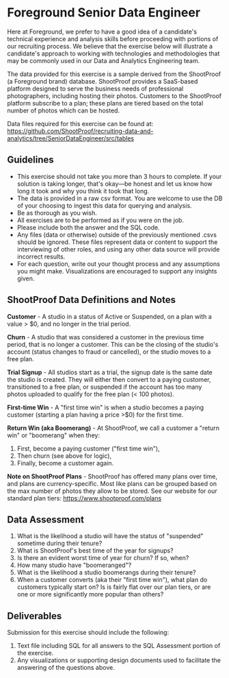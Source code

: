 # Foreground Senior Data Engineer

Here at Foreground, we prefer to have a good idea of a candidate's technical experience and analysis skills before proceeding with portions of our recruiting process. We believe that the exercise below will illustrate a candidate's approach to working with technologies and methodologies that may be commonly used in our Data and Analytics Engineering team.

The data provided for this exercise is a sample derived from the ShootProof (a Foreground brand) database. ShootProof provides a SaaS-based platform designed to serve the business needs of professional photographers, including hosting their photos. Customers to the ShootProof platform subscribe to a plan; these plans are tiered based on the total number of photos which can be hosted. 

Data files required for this exercise can be found at: https://github.com/ShootProof/recruiting-data-and-analytics/tree/SeniorDataEngineer/src/tables

## Guidelines

-   This exercise should not take you more than 3 hours to complete. If your solution is taking longer, that's okay—be honest and let us know how long it took and why you think it took that long.
-   The data is provided in a raw csv format. You are welcome to use the DB of your choosing to ingest this data for querying and analysis.
-   Be as thorough as you wish.
-   All exercises are to be performed as if you were on the job.
-   Please include both the answer and the SQL code.
-   Any files (data or otherwise) outside of the previously mentioned .csvs should be ignored. These files represent data or content to support the interviewing of other roles, and using any other data source will provide incorrect results.
-   For each question, write out your thought process and any assumptions you might make. Visualizations are encouraged to support any insights given.

## ShootProof Data Definitions and Notes

**Customer** - A studio in a status of Active or Suspended, on a plan with a value > $0, and no longer in the trial period.

**Churn** - A studio that was considered a customer in the previous time period, that is no longer a customer. This can be the closing of the studio's account (status changes to fraud or cancelled), or the studio moves to a free plan.

**Trial Signup** - All studios start as a trial, the signup date is the same date the studio is created. They will either then convert to a paying customer, transitioned to a free plan, or suspended if the account has too many photos uploaded to qualify for the free plan (< 100 photos). 

**First-time Win** - A "first time win" is when a studio becomes a paying customer (starting a plan having a price >$0) for the first time.

**Return Win (aka Boomerang)** - At ShootProof, we call a customer a "return win" or "boomerang" when they:
1.  First, become a paying customer ("first time win"),
2.  Then churn (see above for logic),
3.  Finally, become a customer again.

**Note on ShootProof Plans** - ShootProof has offered many plans over time, and plans are currency-specific. Most like plans can be grouped based on the max number of photos they allow to be stored. See our website for our standard plan tiers: https://www.shootproof.com/plans

## Data Assessment

1.  What is the likelihood a studio will have the status of "suspended" sometime during their tenure?
2.  What is ShootProof's best time of the year for signups?
3.  Is there an evident worst time of year for churn? If so, when?
4.  How many studio have "boomeranged"?
5.  What is the likelihood a studio boomerangs during their tenure?
6.  When a customer converts (aka their "first time win"), what plan do customers typically start on? Is is fairly flat over our plan tiers, or are one or more significantly more popular than others?


## Deliverables

Submission for this exercise should include the following:
1. Text file including SQL for all answers to the SQL Assessment portion of the exercise.
2. Any visualizations or supporting design documents used to facilitate the answering of the questions above.
